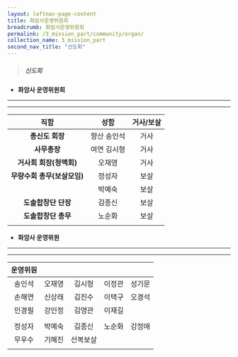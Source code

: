 ```yaml
---
layout: leftnav-page-content
title: 화암사운영위원회
breadcrumb: 화암사운영위원회
permalink: /3_mission_part/community/organ/
collection_name: 3_mission_part
second_nav_title: "신도회"
---
```


> ##### **신도회** 

* **화암사 운영위원회**
---
---

|  **직함**  |  **성함**  | **거사/보살**  |
|:-:|:-:|:-:|
| **총신도 회장**  | 향산 송인석  | 거사  |
| **사무총장** | 여연 김시형  |  거사 |
| **거사회 회장(청맥회)** | 오재영  | 거사  |
| **무량수회 총무(보살모임)** | 정성자  | 보살  |
| | 박예숙  | 보살  |
| **도솔합창단 단장** | 김종신  | 보살  |
| **도솔합창단 총무** | 노순화  | 보살  |
||||

* **화암사 운영위원**
---
---

|**운영위원**|||||
|:-:|:-:|:-:|:-:|:-:|
| 송인석  | 오재영  | 김시형  | 이정관  | 성기문  |
| 손해연  | 신상래  | 김진수  | 이택구  | 오경석  |
| 민경필  | 강인정  | 김영관  | 이재길  ||
||||||
| 정성자 | 박예숙  | 김종신  | 노순화  | 강정애  |
| 무우수 | 기혜진  | 선복보살  |   |   |
||||||
 
